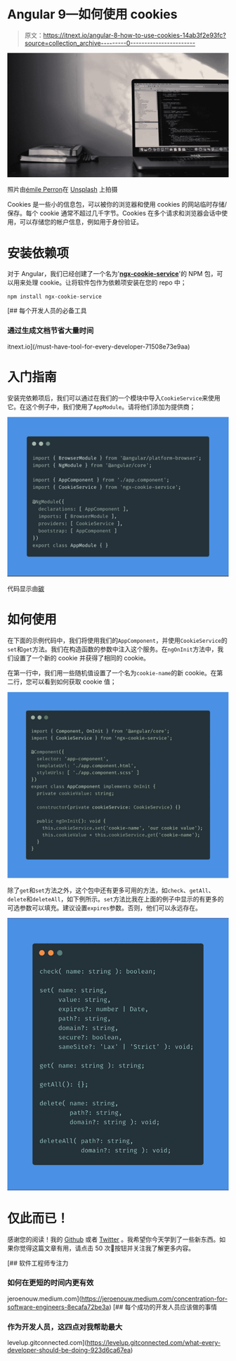 # Angular 9—如何使用 cookies

> 原文：<https://itnext.io/angular-8-how-to-use-cookies-14ab3f2e93fc?source=collection_archive---------0----------------------->

![](img/5597850ca5213ecf1396994f6402b80e.png)

照片由[émile Perron](https://unsplash.com/@emilep?utm_source=medium&utm_medium=referral)在 [Unsplash](https://unsplash.com?utm_source=medium&utm_medium=referral) 上拍摄

Cookies 是一些小的信息包，可以被你的浏览器和使用 cookies 的网站临时存储/保存。每个 cookie 通常不超过几千字节。Cookies 在多个请求和浏览器会话中使用，可以存储您的帐户信息，例如用于身份验证。

# 安装依赖项

对于 Angular，我们已经创建了一个名为'[**ngx-cookie-service**](https://www.npmjs.com/package/ngx-cookie-service)'的 NPM 包，可以用来处理 cookie。让将软件包作为依赖项安装在您的 repo 中；

```
npm install ngx-cookie-service
```

[](/must-have-tool-for-every-developer-71508e73e9aa) [## 每个开发人员的必备工具

### 通过生成文档节省大量时间

itnext.io](/must-have-tool-for-every-developer-71508e73e9aa) 

# 入门指南

安装完依赖项后，我们可以通过在我们的一个模块中导入`CookieService`来使用它。在这个例子中，我们使用了`AppModule`。请将他们添加为提供商；

![](img/3227cb9a21368dfcb2486fd5bd8821b1.png)

代码显示由[碳](https://carbon.now.sh)

# 如何使用

在下面的示例代码中，我们将使用我们的`AppComponent`，并使用`CookieService`的`set`和`get`方法。我们在构造函数的参数中注入这个服务。在`ngOnInit`方法中，我们设置了一个新的 cookie 并获得了相同的 cookie。

在第一行中，我们用一些随机值设置了一个名为`cookie-name`的新 cookie。在第二行，您可以看到如何获取 cookie 值；

![](img/97f74c943e274fdaf91c47376e00610a.png)

除了`get`和`set`方法之外，这个包中还有更多可用的方法，如`check`、`getAll`、`delete`和`deleteAll`，如下例所示。`set`方法比我在上面的例子中显示的有更多的可选参数可以填充。建议设置`expires`参数。否则，他们可以永远存在。

![](img/07284a60354f82b62afd9525afd89879.png)

# 仅此而已！

感谢您的阅读！我的 [Github](https://github.com/jeroenouw/) 或者 [Twitter](https://twitter.com/jeroenouw) 。我希望你今天学到了一些新东西。如果你觉得这篇文章有用，请点击 50 次👏按钮并关注我了解更多内容。

[](https://jeroenouw.medium.com/concentration-for-software-engineers-8ecafa72be3a) [## 软件工程师专注力

### 如何在更短的时间内更有效

jeroenouw.medium.com](https://jeroenouw.medium.com/concentration-for-software-engineers-8ecafa72be3a) [](https://levelup.gitconnected.com/what-every-developer-should-be-doing-923d6ca67ea) [## 每个成功的开发人员应该做的事情

### 作为开发人员，这四点对我帮助最大

levelup.gitconnected.com](https://levelup.gitconnected.com/what-every-developer-should-be-doing-923d6ca67ea)